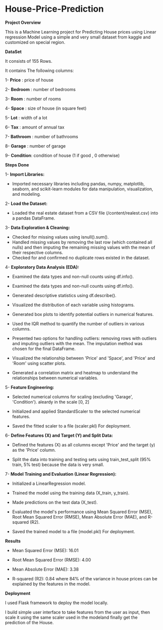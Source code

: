 # House-Price-Prediction

**Project Overview**

This is a Machine Learning project for Predicting House prices using Linear regression Model using a simple and very small dataset from kaggle and customized on special region.

**DataSet** 

It consists of 155 Rows.

It contains The following columns:

  1- **Price**    : price of house
  
  2- **Bedroom**  : number of bedrooms
  
  3- **Room**     : number of rooms
  
  4- **Space**    : size of house (in square feet)
  
  5- **Lot**      : width of a lot
  
  6- **Tax**      : amount of annual tax
  
  7- **Bathroom** : number of bathrooms
  
  8- **Garage**   : number of garage
  
  9- **Condition**: condition of house (1 if good , 0 otherwise)


**Steps Done**

1- **Import Libraries:** 
  - Imported necessary libraries including pandas, numpy, matplotlib, seaborn, and scikit-learn modules for data manipulation, visualization, and modeling.

2- **Load the Dataset:**
  - Loaded the real estate dataset from a CSV file (/content/realest.csv) into a pandas DataFrame.

3- **Data Exploration & Cleaning:**
  - Checked for missing values using isnull().sum().
  - Handled missing values by removing the last row (which contained all nulls) and then imputing the remaining missing values with the mean of their respective columns.
  - Checked for and confirmed no duplicate rows existed in the dataset.

4- **Exploratory Data Analysis (EDA):** 
     
  - Examined the data types and non-null counts using df.info().
  
  - Examined the data types and non-null counts using df.info().
     
  - Generated descriptive statistics using df.describe().
    
  - Visualized the distribution of each variable using histograms.
    
  - Generated box plots to identify potential outliers in numerical features.

  - Used the IQR method to quantify the number of outliers in various columns.

  - Presented two options for handling outliers: removing rows with outliers and imputing outliers with the mean. The imputation method was chosen for the final DataFrame.

  - Visualized the relationship between 'Price' and 'Space', and 'Price' and 'Room' using scatter plots.

  - Generated a correlation matrix and heatmap to understand the relationships between numerical variables.

5- **Feature Engineering:**
  
  - Selected numerical columns for scaling (excluding 'Garage', 'Condition'). aleardy in the scale [0, 2]
  
  - Initialized and applied StandardScaler to the selected numerical features.
  
  - Saved the fitted scaler to a file (scaler.pkl) For deployment.

6- **Define Features (X) and Target (Y) and Split Data:**
    
  - Defined the features (X) as all columns except 'Price' and the target (y) as the 'Price' column.

  - Split the data into training and testing sets using train_test_split (95% train, 5% test) because the data is very small.

7- **Model Training and Evaluation (Linear Regression):**
   
  - Initialized a LinearRegression model.

  - Trained the model using the training data (X_train, y_train).
  
  - Made predictions on the test data (X_test).
  
  - Evaluated the model's performance using Mean Squared Error (MSE), Root Mean Squared Error (RMSE), Mean Absolute Error (MAE), and R-squared (R2).
  
  - Saved the trained model to a file (model.pkl) For deployment.

    
**Results**

- Mean Squared Error (MSE): 16.01

- Root Mean Squared Error (RMSE): 4.00

- Mean Absolute Error (MAE): 3.38

- R-squared (R2): 0.84   where 84% of the variance in house prices can be explained by the features in the model.

**Deployment**

 I used Flask framework to deploy the model locally.

 I build simple user interface to take features from the user as input, then scale it using the same scaler used in the modeland finally get the prediction of the House.
